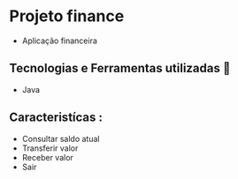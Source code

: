 # Projeto finance

- Aplicação financeira

## Tecnologias e Ferramentas utilizadas :robot:

- Java

## Caracteristícas :

- Consultar saldo atual
- Transferir valor
- Receber valor
- Sair